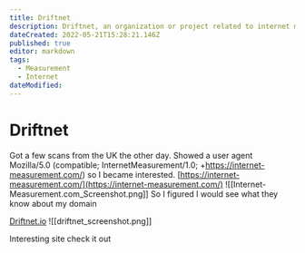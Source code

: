 ```yaml
---
title: Driftnet
description: Driftnet, an organization or project related to internet measurement and analysis. It may include details on their methods, findings, and any relevant data or statistics related to internet usage and traffic patterns.
dateCreated: 2022-05-21T15:28:21.146Z
published: true
editor: markdown
tags:
  - Measurement
  - Internet
dateModified: 
---
```

# Driftnet
Got a few scans from the UK the other day. Showed a user agent   
Mozilla/5.0 (compatible; InternetMeasurement/1.0; +https://internet-measurement.com/)
so I became interested.
[https://internet-measurement.com/](https://internet-measurement.com/)
 ![[Internet-Measurement.com_Screenshot.png]]
So I figured I would see what they know about my domain

[Driftnet.io](https://driftnet.io)
![[driftnet_screenshot.png]]

Interesting site check it out